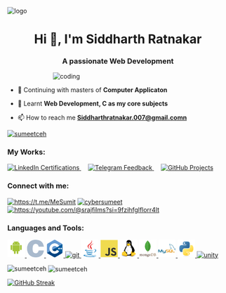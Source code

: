 ![logo]() 
<h1 align="center">Hi 👋, I'm Siddharth Ratnakar </h1>
<h3 align="center">A passionate Web Development </h3>

<img align="right" alt="coding" width="400" src="">

<p align="left"> <img src="" /> </p>

- 🔭 Continuing with masters of **Computer Applicaton**

- 🌱 Learnt **Web Development, C as my core subjects**

- 📫 How to reach me **Siddharthratnakar.007@gmail.comn**

<p align="left"> <a href="https://github.com/ryo-ma/github-profile-trophy"><img src="https://github-profile-trophy.vercel.app/?username=sumeetceh" alt="sumeetceh" /></a> </p>

<!-- My Works Section -->
<h3 align="left">My Works:</h3>
<p align="left">
  <!-- Certifications Button -->
  <a href="https://www.linkedin.com/in/cybersumeet/details/certifications/" target="_blank">
    <img src="https://img.shields.io/badge/ 🎓%20View My %20Certifications-FFA500?style=for-the-badge&logo=linkedin&logoColor=white" alt="LinkedIn Certifications" />
  </a>
  <!-- Spacer between buttons -->
  &nbsp;&nbsp;&nbsp;
  <!-- Management Feedback Button -->
  <a href="https://t.me/KnCKorean/24" target="_blank">
    <img src="https://img.shields.io/badge/%20My%20Management%20Feed-skyblue?style=for-the-badge&logo=telegram&logoColor=white" alt="Telegram Feedback" />
  </a>
  <!-- Spacer between buttons -->
  &nbsp;&nbsp;&nbsp;
  <!-- Projects Button -->
  <a href="https://github.com/SumeetCEH/CyberQuest" target="_blank">
    <img src="https://img.shields.io/badge/%20My%20CYBER%20Projects-6A5ACD?style=for-the-badge&logo=github&logoColor=white" alt="GitHub Projects" />
  </a>
</p>

<h3 align="left">Connect with me:</h3>
<p align="left">
  <a href="https://t.me/MeSumit" target="blank"><img align="center" src="https://github.com/SumeetCEH/SumeetCEH/blob/cd8d3c0fa81f3e911a7a32e2e9e5343a86e654f4/SumeetTelegram.gif" alt="https://t.me/MeSumit" height="30" width="40" /></a>
  <a href="https://linkedin.com/in/cybersumeet" target="blank"><img align="center" src="https://raw.githubusercontent.com/rahuldkjain/github-profile-readme-generator/master/src/images/icons/Social/linked-in-alt.svg" alt="cybersumeet" height="30" width="40" /></a>
  <a href="https://www.youtube.com/c/https://youtube.com/@srajfilms?si=9fzihfglflorr4lt" target="blank"><img align="center" src="https://raw.githubusercontent.com/rahuldkjain/github-profile-readme-generator/master/src/images/icons/Social/youtube.svg" alt="https://youtube.com/@srajfilms?si=9fzihfglflorr4lt" height="30" width="40" /></a>
</p>

<h3 align="left">Languages and Tools:</h3>
<p align="left"> <a href="https://developer.android.com" target="_blank" rel="noreferrer"> <img src="https://raw.githubusercontent.com/devicons/devicon/master/icons/android/android-original-wordmark.svg" alt="android" width="40" height="40"/> </a> <a href="https://www.cprogramming.com/" target="_blank" rel="noreferrer"> <img src="https://raw.githubusercontent.com/devicons/devicon/master/icons/c/c-original.svg" alt="c" width="40" height="40"/> </a> <a href="https://www.w3schools.com/cpp/" target="_blank" rel="noreferrer"> <img src="https://raw.githubusercontent.com/devicons/devicon/master/icons/cplusplus/cplusplus-original.svg" alt="cplusplus" width="40" height="40"/> </a> <a href="https://git-scm.com/" target="_blank" rel="noreferrer"> <img src="https://www.vectorlogo.zone/logos/git-scm/git-scm-icon.svg" alt="git" width="40" height="40"/> </a> <a href="https://www.java.com" target="_blank" rel="noreferrer"> <img src="https://raw.githubusercontent.com/devicons/devicon/master/icons/java/java-original.svg" alt="java" width="40" height="40"/> </a> <a href="https://developer.mozilla.org/en-US/docs/Web/JavaScript" target="_blank" rel="noreferrer"> <img src="https://raw.githubusercontent.com/devicons/devicon/master/icons/javascript/javascript-original.svg" alt="javascript" width="40" height="40"/> </a> <a href="https://www.linux.org/" target="_blank" rel="noreferrer"> <img src="https://raw.githubusercontent.com/devicons/devicon/master/icons/linux/linux-original.svg" alt="linux" width="40" height="40"/> </a> <a href="https://www.mongodb.com/" target="_blank" rel="noreferrer"> <img src="https://raw.githubusercontent.com/devicons/devicon/master/icons/mongodb/mongodb-original-wordmark.svg" alt="mongodb" width="40" height="40"/> </a> <a href="https://www.mysql.com/" target="_blank" rel="noreferrer"> <img src="https://raw.githubusercontent.com/devicons/devicon/master/icons/mysql/mysql-original-wordmark.svg" alt="mysql" width="40" height="40"/> </a> <a href="https://www.python.org" target="_blank" rel="noreferrer"> <img src="https://raw.githubusercontent.com/devicons/devicon/master/icons/python/python-original.svg" alt="python" width="40" height="40"/> </a> <a href="https://unity.com/" target="_blank" rel="noreferrer"> <img src="https://www.vectorlogo.zone/logos/unity3d/unity3d-icon.svg" alt="unity" width="40" height="40"/> </a> </p>

<p><img align="left" src="https://github-readme-stats.vercel.app/api/top-langs?username=sumeetceh&show_icons=true&locale=en&layout=compact&theme=radical" alt="sumeetceh" /></p>


<p>&nbsp;<img align="center" src="https://github-readme-stats.vercel.app/api?username=sumeetceh&show_icons=true&locale=en&theme=radical" alt="sumeetceh" /></p>

[![GitHub Streak](https://nirzak-streak-stats.vercel.app?user=SUMEETCEH&theme=radical&hide_border=true)](https://git.io/streak-stats)
